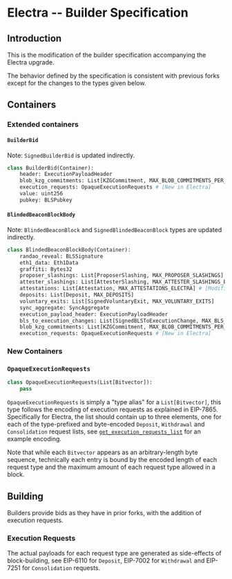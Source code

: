 # Electra -- Builder Specification

## Introduction

This is the modification of the builder specification accompanying the Electra upgrade.

The behavior defined by the specification is consistent with previous forks except for the changes to the types given below.

## Containers

### Extended containers

#### `BuilderBid`

Note: `SignedBuilderBid` is updated indirectly.

```python
class BuilderBid(Container):
    header: ExecutionPayloadHeader
    blob_kzg_commitments: List[KZGCommitment, MAX_BLOB_COMMITMENTS_PER_BLOCK]
    execution_requests: OpaqueExecutionRequests # [New in Electra]
    value: uint256
    pubkey: BLSPubkey
```

#### `BlindedBeaconBlockBody`

Note: `BlindedBeaconBlock` and `SignedBlindedBeaconBlock` types are updated indirectly.

```python
class BlindedBeaconBlockBody(Container):
    randao_reveal: BLSSignature
    eth1_data: Eth1Data
    graffiti: Bytes32
    proposer_slashings: List[ProposerSlashing, MAX_PROPOSER_SLASHINGS]
    attester_slashings: List[AttesterSlashing, MAX_ATTESTER_SLASHINGS_ELECTRA] # [Modified in Electra:EIP7549]
    attestations: List[Attestation, MAX_ATTESTATIONS_ELECTRA] # [Modified in Electra:EIP7549]
    deposits: List[Deposit, MAX_DEPOSITS]
    voluntary_exits: List[SignedVoluntaryExit, MAX_VOLUNTARY_EXITS]
    sync_aggregate: SyncAggregate
    execution_payload_header: ExecutionPayloadHeader
    bls_to_execution_changes: List[SignedBLSToExecutionChange, MAX_BLS_TO_EXECUTION_CHANGES]
    blob_kzg_commitments: List[KZGCommitment, MAX_BLOB_COMMITMENTS_PER_BLOCK]
    execution_requests: OpaqueExecutionRequests # [New in Electra]
```

### New Containers

### `OpaqueExecutionRequests`

```python
class OpaqueExecutionRequests(List[Bitvector]):
    pass
```

`OpaqueExecutionRequests` is simply a "type alias" for a `List[Bitvector]`, this type follows the encoding of execution
requests as explained in EIP-7865.  Specifically for Electra, the list should contain up to three elements, one for
each of the type-prefixed and byte-encoded `Deposit`, `Withdrawal` and `Consolidation` request lists, see 
[`get_execution_requests_list`](https://github.com/ethereum/consensus-specs/blob/dev/specs/electra/beacon-chain.md#new-get_execution_requests_list)
for an example encoding.

Note that while each `Bitvector` appears as an arbitrary-length byte sequence, technically each entry is bound 
by the encoded length of each request type and the maximum amount of each request type allowed in a block.

## Building

Builders provide bids as they have in prior forks, with the addition of execution requests.

### Execution Requests

The actual payloads for each request type are generated as side-effects of block-building, see EIP-6110 for 
`Deposit`, EIP-7002 for `Withdrawal` and EIP-7251 for `Consolidation` requests.  

[execution-payload-and-blobs-bundle-deneb]: ../deneb/builder.md#executionpayloadandblobsbundle
